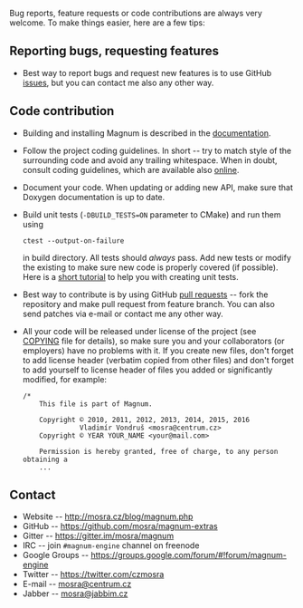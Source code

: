 Bug reports, feature requests or code contributions are always very welcome.
To make things easier, here are a few tips:

Reporting bugs, requesting features
-----------------------------------

*   Best way to report bugs and request new features is to use GitHub
    [issues](https://github.com/mosra/magnum-extras/issues), but you can
    contact me also any other way.

Code contribution
-----------------

*   Building and installing Magnum is described in the [documentation](http://mosra.cz/blog/magnum-doc/building.html).
*   Follow the project coding guidelines. In short -- try to match style of the
    surrounding code and avoid any trailing whitespace. When in doubt, consult
    coding guidelines, which are available also [online](http://mosra.cz/blog/magnum-doc/coding-style.html).
*   Document your code. When updating or adding new API, make sure that Doxygen
    documentation is up to date.
*   Build unit tests (`-DBUILD_TESTS=ON` parameter to CMake) and run them
    using

        ctest --output-on-failure

    in build directory. All tests should *always* pass. Add new tests or modify
    the existing to make sure new code is properly covered (if possible). Here
    is a [short tutorial](http://mosra.cz/blog/corrade-doc/unit-testing.html)
    to help you with creating unit tests.
*   Best way to contribute is by using GitHub [pull requests](https://github.com/mosra/magnum-extras/pulls)
    -- fork the repository and make pull request from feature branch. You can
    also send patches via e-mail or contact me any other way.
*   All your code will be released under license of the project (see [COPYING](COPYING)
    file for details), so make sure you and your collaborators (or employers)
    have no problems with it. If you create new files, don't forget to add
    license header (verbatim copied from other files) and don't forget to add
    yourself to license header of files you added or significantly modified,
    for example:

        /*
            This file is part of Magnum.

            Copyright © 2010, 2011, 2012, 2013, 2014, 2015, 2016
                      Vladimír Vondruš <mosra@centrum.cz>
            Copyright © YEAR YOUR_NAME <your@mail.com>

            Permission is hereby granted, free of charge, to any person obtaining a
            ...

Contact
-------

*   Website -- http://mosra.cz/blog/magnum.php
*   GitHub -- https://github.com/mosra/magnum-extras
*   Gitter -- https://gitter.im/mosra/magnum
*   IRC -- join `#magnum-engine` channel on freenode
*   Google Groups -- https://groups.google.com/forum/#!forum/magnum-engine
*   Twitter -- https://twitter.com/czmosra
*   E-mail -- mosra@centrum.cz
*   Jabber -- mosra@jabbim.cz
